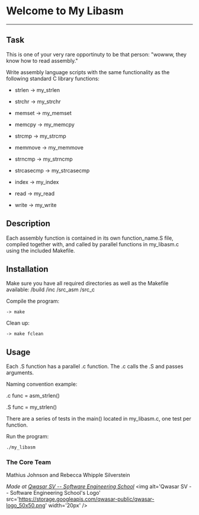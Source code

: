# Welcome to My Libasm
***


## Task
This is one of your very rare opportinuty to be that person: "wowww, they know how to read assembly."

Write assembly language scripts with the same functionality as the following standard C library functions:
- strlen      -> my_strlen
- strchr      -> my_strchr
- memset      -> my_memset
- memcpy      -> my_memcpy
- strcmp      -> my_strcmp
- memmove     -> my_memmove

- strncmp     -> my_strncmp
- strcasecmp  -> my_strcasecmp
- index       -> my_index

- read        -> my_read
- write       -> my_write 

## Description
Each assembly function is contained in its own function_name.S file, compiled together with, and called by parallel functions in my_libasm.c using the included Makefile.

## Installation
Make sure you have all required directories as well as the Makefile available:
/build
/inc
/src_asm
/src_c

Compile the program:
```
-> make
```
Clean up:
```
-> make fclean
```

## Usage
Each .S function has a parallel .c function. The .c calls the .S and passes arguments.

Naming convention example:

.c func = asm_strlen()

.S func = my_strlen()

There are a series of tests in the main() located in my_libasm.c, one test per function.

Run the program:
```
./my_libasm
```

### The Core Team

Mathius Johnson and Rebecca Whipple Silverstein


<span><i>Made at <a href='https://qwasar.io'>Qwasar SV -- Software Engineering School</a></i></span>
<span><img alt='Qwasar SV -- Software Engineering School's Logo' src='https://storage.googleapis.com/qwasar-public/qwasar-logo_50x50.png' width='20px' /></span>